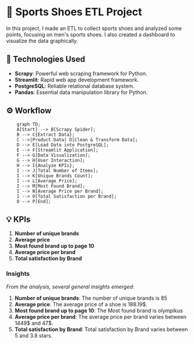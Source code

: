 # 👟 Sports Shoes ETL Project
In this project, I made an ETL to collect sports shoes and analyzed some points, focusing on men's sports shoes. I also created a dashboard to visualize the data graphically.

## 🚀 Technologies Used
- **Scrapy**: Powerful web scraping framework for Python.
- **Streamlit**: Rapid web app development framework.
- **PostgreSQL**: Reliable relational database system.
- **Pandas**: Essential data manipulation library for Python.

## ⚙️ Workflow

```mermaid
    graph TD;
    A[Start] --> B[Scrapy Spider];
    B --> C{Extract Data};
    C -->|Product Data| D[Clean & Transform Data];
    D --> E[Load Data into PostgreSQL];
    E --> F[Streamlit Application];
    F --> G[Data Visualization];
    G --> H[User Interaction];
    H --> I{Analyze KPIs};
    I --> J[Total Number of Items];
    I --> K[Unique Brands Count];
    I --> L[Average Price];
    I --> M[Most Found Brand];
    I --> N[Average Price per Brand];
    I --> O[Total Satisfaction per Brand];
    O --> P[End];

```

## 💡 KPIs
1. **Number of unique brands**
2. **Average price**
3. **Most found brand up to page 10**
4. **Average price per brand**
5. **Total satisfaction by Brand**

### Insights
*From the analysis, several general insights emerged*:

1. **Number of unique brands**: The number of unique brands is 85
2. **Average price**: The average price of a shoe is 188.19$.
3. **Most found brand up to page 10**: The Most found brand is olympikus
4. **Average price per brand**: The average price per brand varies between 1449$ and 47$.
5. **Total satisfaction by Brand**: Total satisfaction by Brand varies between 5 and 3.8 stars.



